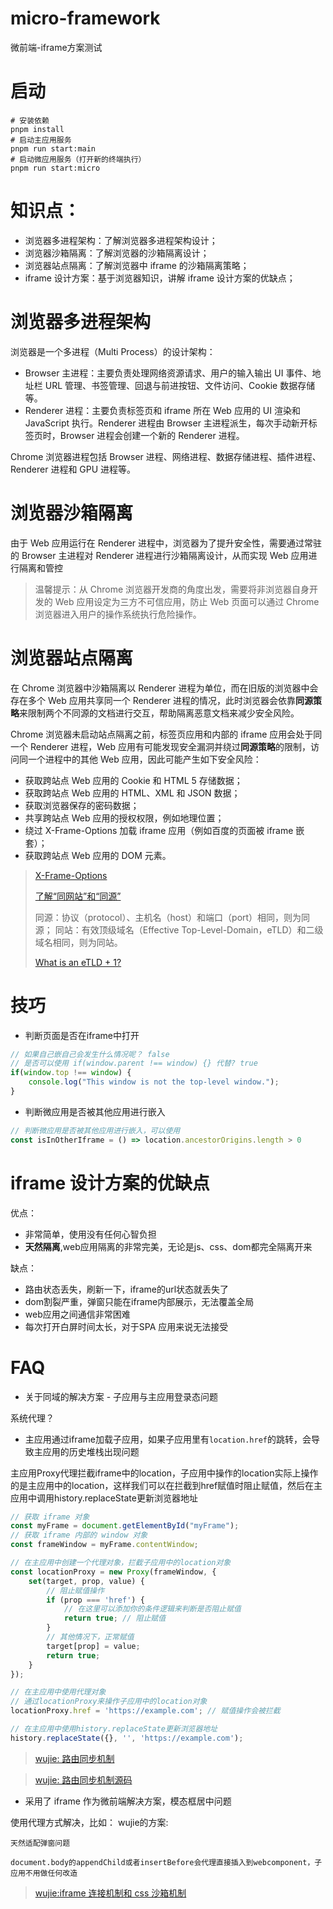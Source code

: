 # micro-framework
微前端-iframe方案测试

# 启动
    # 安装依赖
    pnpm install
    # 启动主应用服务
    pnpm run start:main
    # 启动微应用服务（打开新的终端执行）
    pnpm run start:micro


# 知识点：
+ 浏览器多进程架构：了解浏览器多进程架构设计；
+ 浏览器沙箱隔离：了解浏览器的沙箱隔离设计；
+ 浏览器站点隔离：了解浏览器中 iframe 的沙箱隔离策略；
+ iframe 设计方案：基于浏览器知识，讲解 iframe 设计方案的优缺点；

# 浏览器多进程架构
浏览器是一个多进程（Multi Process）的设计架构：

+ Browser 主进程：主要负责处理网络资源请求、用户的输入输出 UI 事件、地址栏 URL 管理、书签管理、回退与前进按钮、文件访问、Cookie 数据存储等。
+ Renderer 进程：主要负责标签页和 iframe 所在 Web 应用的 UI 渲染和 JavaScript 执行。Renderer 进程由 Browser 主进程派生，每次手动新开标签页时，Browser 进程会创建一个新的 Renderer 进程。

Chrome 浏览器进程包括 Browser 进程、网络进程、数据存储进程、插件进程、Renderer 进程和 GPU 进程等。

# 浏览器沙箱隔离
由于 Web 应用运行在 Renderer 进程中，浏览器为了提升安全性，需要通过常驻的 Browser 主进程对 Renderer 进程进行沙箱隔离设计，从而实现 Web 应用进行隔离和管控

> 温馨提示：从 Chrome 浏览器开发商的角度出发，需要将非浏览器自身开发的 Web 应用设定为三方不可信应用，防止 Web 页面可以通过 Chrome 浏览器进入用户的操作系统执行危险操作。

# 浏览器站点隔离
在 Chrome 浏览器中沙箱隔离以 Renderer 进程为单位，而在旧版的浏览器中会存在多个 Web 应用共享同一个 Renderer 进程的情况，此时浏览器会依靠**同源策略**来限制两个不同源的文档进行交互，帮助隔离恶意文档来减少安全风险。

Chrome 浏览器未启动站点隔离之前，标签页应用和内部的 iframe 应用会处于同一个 Renderer 进程，Web 应用有可能发现安全漏洞并绕过**同源策略**的限制，访问同一个进程中的其他 Web 应用，因此可能产生如下安全风险：

+ 获取跨站点 Web 应用的 Cookie 和 HTML 5 存储数据；
+ 获取跨站点 Web 应用的 HTML、XML 和 JSON 数据；
+ 获取浏览器保存的密码数据；
+ 共享跨站点 Web 应用的授权权限，例如地理位置；
+ 绕过 X-Frame-Options 加载 iframe 应用（例如百度的页面被 iframe 嵌套）；
+ 获取跨站点 Web 应用的 DOM 元素。

> [X-Frame-Options](https://developer.mozilla.org/zh-CN/docs/Web/HTTP/Headers/X-Frame-Options)
> 
> [了解“同网站”和“同源”](https://web.dev/articles/same-site-same-origin?hl=zh-cn)
> 
> 同源：协议（protocol）、主机名（host）和端口（port）相同，则为同源；
> 同站：有效顶级域名（Effective Top-Level-Domain，eTLD）和二级域名相同，则为同站。
> 
> [What is an eTLD + 1?](https://jfhr.me/what-is-an-etld-+-1/)

# 技巧

+ 判断页面是否在iframe中打开
```js
// 如果自己嵌自己会发生什么情况呢？ false
// 是否可以使用 if(window.parent !== window) {} 代替? true
if(window.top !== window) {
    console.log("This window is not the top-level window.");
}
```
+ 判断微应用是否被其他应用进行嵌入
```js
// 判断微应用是否被其他应用进行嵌入，可以使用
const isInOtherIframe = () => location.ancestorOrigins.length > 0
```

# iframe 设计方案的优缺点
优点：
+ 非常简单，使用没有任何心智负担
+ **天然隔离**,web应用隔离的非常完美，无论是js、css、dom都完全隔离开来

缺点：
+ 路由状态丢失，刷新一下，iframe的url状态就丢失了
+ dom割裂严重，弹窗只能在iframe内部展示，无法覆盖全局
+ web应用之间通信非常困难
+ 每次打开白屏时间太长，对于SPA 应用来说无法接受

# FAQ
+ 关于同域的解决方案 - 子应用与主应用登录态问题

系统代理？

+ 主应用通过iframe加载子应用，如果子应用里有`location.href`的跳转，会导致主应用的历史堆栈出现问题

主应用Proxy代理拦截iframe中的location，子应用中操作的location实际上操作的是主应用中的location，这样我们可以在拦截到href赋值时阻止赋值，然后在主应用中调用history.replaceState更新浏览器地址

```js
// 获取 iframe 对象
const myFrame = document.getElementById("myFrame");
// 获取 iframe 内部的 window 对象
const frameWindow = myFrame.contentWindow;

// 在主应用中创建一个代理对象，拦截子应用中的location对象
const locationProxy = new Proxy(frameWindow, {
    set(target, prop, value) {
        // 阻止赋值操作
        if (prop === 'href') {
            // 在这里可以添加你的条件逻辑来判断是否阻止赋值
            return true; // 阻止赋值
        }
        // 其他情况下，正常赋值
        target[prop] = value;
        return true;
    }
});

// 在主应用中使用代理对象
// 通过locationProxy来操作子应用中的location对象
locationProxy.href = 'https://example.com'; // 赋值操作会被拦截

// 在主应用中使用history.replaceState更新浏览器地址
history.replaceState({}, '', 'https://example.com'); 
```
> [wujie: 路由同步机制](https://wujie-micro.github.io/doc/guide/#%E8%B7%AF%E7%94%B1%E5%90%8C%E6%AD%A5%E6%9C%BA%E5%88%B6)

> [wujie: 路由同步机制源码](https://github.com/Tencent/wujie/blob/master/packages/wujie-core/src/iframe.ts#L164)

+ 采用了 iframe 作为微前端解决方案，模态框居中问题

使用代理方式解决，比如： wujie的方案:

    天然适配弹窗问题
    
    document.body的appendChild或者insertBefore会代理直接插入到webcomponent，子应用不用做任何改造

> [wujie:iframe 连接机制和 css 沙箱机制](https://wujie-micro.github.io/doc/guide/#iframe-%E8%BF%9E%E6%8E%A5%E6%9C%BA%E5%88%B6%E5%92%8C-css-%E6%B2%99%E7%AE%B1%E6%9C%BA%E5%88%B6)
